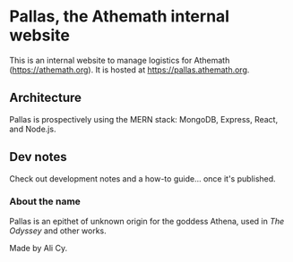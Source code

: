 # Pallas, the Athemath internal website

This is an internal website to manage logistics for Athemath (https://athemath.org). It is hosted at https://pallas.athemath.org.

## Architecture

Pallas is prospectively using the MERN stack: MongoDB, Express, React, and Node.js.

## Dev notes

Check out development notes and a how-to guide... once it's published.

### About the name

Pallas is an epithet of unknown origin for the goddess Athena, used in _The Odyssey_ and other works.

Made by Ali Cy.
